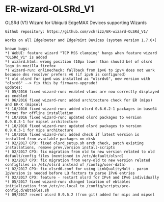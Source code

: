 # ER-wizard-OLSRd_V1
OLSRd (V1) Wizard for Ubiquiti EdgeMAX Devices supporting Wizards

    Github repository: https://github.com/vchrizz/ER-wizard-OLSRd_V1/

    Works on all EdgeRouter and EdgePoint Devices (system version 1.7.0+)

    known bugs:
    *) WebUI: feature wizard "TCP MSS clamping" hangs when feature wizard "OLSRd_V1" is added
    *) wizard.html: wrong position (10px lower than should be) of olsrd logo in mozilla firefox
    *) wizard-run: onlinecheck: fallback from ipv6 to ipv4 does not work because dns resolver prefers v6 (if ipv6 is configured)
    *) old olsrd for ipv6 was installed as "olsrdv6", new version with "olsrd6" --> fix this by firmware-upgrade!
    updates:
    *) 05/2016 fixed wizard-run: enabled vlans are now correctly displayed as enabled
    *) 06/2016 fixed wizard-run: added architecture check for ER (mips) and ER-X (mipsel)
    *) 10/2016 fixed wizard-run: added olsrd 0.6.6.2-1 packages in base64 format for offline installation
    *) 10/2016 fixed wizard-run: updated olsrd packages to version 0.9.0.3-1 for mipsel architecture
    *) 10/2016 fixed wizard-run: updated olsrd packages to version 0.9.0.3-1 for mips architecture
    *) 10/2016 fixed wizard-run: added check if latest version is installed from available packages on disk
    *) 02/2017 CPO: fixed olsrd_setup.sh arch check, patch existing installations, remove prev.version install-scripts
    *) 02/2017 CPO: fix migration from old to new version related to old default/config files (mentioned in /etc/default/olsrd)
    *) 02/2017 CPO: fix migration from very-old to new version related configfiles in /etc/olsrd instead of /config/user-data)  
    *) 02/2017 CPO: fix olsrd6.conf for using LinkQualityMult - param IpVersion is needed before LQ factors to parse IPv6 entries
    *) 02/2017 CPO: feature - restart olsrd for IPv4 and IPv6 individually
    *) 05/2017 fixed wizard-run: changed location of ebtables initialization from /etc/rc.local to /config/scripts/pre-config.d/ebtables.sh
    *) 09/2017 recent olsrd 0.9.6.2 (from git) added for mips and mipsel
